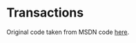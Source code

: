 # Transactions
Original code taken from MSDN code [here](https://code.msdn.microsoft.com/Brokered-Messaging-8cd41d1e).

